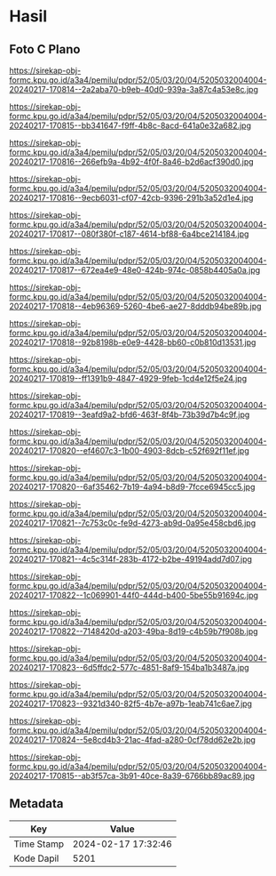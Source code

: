 # Hasil

## Foto C Plano

https://sirekap-obj-formc.kpu.go.id/a3a4/pemilu/pdpr/52/05/03/20/04/5205032004004-20240217-170814--2a2aba70-b9eb-40d0-939a-3a87c4a53e8c.jpg

https://sirekap-obj-formc.kpu.go.id/a3a4/pemilu/pdpr/52/05/03/20/04/5205032004004-20240217-170815--bb341647-f9ff-4b8c-8acd-641a0e32a682.jpg

https://sirekap-obj-formc.kpu.go.id/a3a4/pemilu/pdpr/52/05/03/20/04/5205032004004-20240217-170816--266efb9a-4b92-4f0f-8a46-b2d6acf390d0.jpg

https://sirekap-obj-formc.kpu.go.id/a3a4/pemilu/pdpr/52/05/03/20/04/5205032004004-20240217-170816--9ecb6031-cf07-42cb-9396-291b3a52d1e4.jpg

https://sirekap-obj-formc.kpu.go.id/a3a4/pemilu/pdpr/52/05/03/20/04/5205032004004-20240217-170817--080f380f-c187-4614-bf88-6a4bce214184.jpg

https://sirekap-obj-formc.kpu.go.id/a3a4/pemilu/pdpr/52/05/03/20/04/5205032004004-20240217-170817--672ea4e9-48e0-424b-974c-0858b4405a0a.jpg

https://sirekap-obj-formc.kpu.go.id/a3a4/pemilu/pdpr/52/05/03/20/04/5205032004004-20240217-170818--4eb96369-5260-4be6-ae27-8dddb94be89b.jpg

https://sirekap-obj-formc.kpu.go.id/a3a4/pemilu/pdpr/52/05/03/20/04/5205032004004-20240217-170818--92b8198b-e0e9-4428-bb60-c0b810d13531.jpg

https://sirekap-obj-formc.kpu.go.id/a3a4/pemilu/pdpr/52/05/03/20/04/5205032004004-20240217-170819--ff1391b9-4847-4929-9feb-1cd4e12f5e24.jpg

https://sirekap-obj-formc.kpu.go.id/a3a4/pemilu/pdpr/52/05/03/20/04/5205032004004-20240217-170819--3eafd9a2-bfd6-463f-8f4b-73b39d7b4c9f.jpg

https://sirekap-obj-formc.kpu.go.id/a3a4/pemilu/pdpr/52/05/03/20/04/5205032004004-20240217-170820--ef4607c3-1b00-4903-8dcb-c52f692f11ef.jpg

https://sirekap-obj-formc.kpu.go.id/a3a4/pemilu/pdpr/52/05/03/20/04/5205032004004-20240217-170820--6af35462-7b19-4a94-b8d9-7fcce6945cc5.jpg

https://sirekap-obj-formc.kpu.go.id/a3a4/pemilu/pdpr/52/05/03/20/04/5205032004004-20240217-170821--7c753c0c-fe9d-4273-ab9d-0a95e458cbd6.jpg

https://sirekap-obj-formc.kpu.go.id/a3a4/pemilu/pdpr/52/05/03/20/04/5205032004004-20240217-170821--4c5c314f-283b-4172-b2be-49194add7d07.jpg

https://sirekap-obj-formc.kpu.go.id/a3a4/pemilu/pdpr/52/05/03/20/04/5205032004004-20240217-170822--1c069901-44f0-444d-b400-5be55b91694c.jpg

https://sirekap-obj-formc.kpu.go.id/a3a4/pemilu/pdpr/52/05/03/20/04/5205032004004-20240217-170822--7148420d-a203-49ba-8d19-c4b59b7f908b.jpg

https://sirekap-obj-formc.kpu.go.id/a3a4/pemilu/pdpr/52/05/03/20/04/5205032004004-20240217-170823--6d5ffdc2-577c-4851-8af9-154ba1b3487a.jpg

https://sirekap-obj-formc.kpu.go.id/a3a4/pemilu/pdpr/52/05/03/20/04/5205032004004-20240217-170823--9321d340-82f5-4b7e-a97b-1eab741c6ae7.jpg

https://sirekap-obj-formc.kpu.go.id/a3a4/pemilu/pdpr/52/05/03/20/04/5205032004004-20240217-170824--5e8cd4b3-21ac-4fad-a280-0cf78dd62e2b.jpg

https://sirekap-obj-formc.kpu.go.id/a3a4/pemilu/pdpr/52/05/03/20/04/5205032004004-20240217-170815--ab3f57ca-3b91-40ce-8a39-6766bb89ac89.jpg


## Metadata

| Key        | Value               |
| ---------- | ------------------- |
| Time Stamp | 2024-02-17 17:32:46 |
| Kode Dapil | 5201                |



